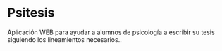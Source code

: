 # Psitesis
Aplicación WEB para ayudar a alumnos de psicología a escribir su tesis siguiendo los lineamientos necesarios..
